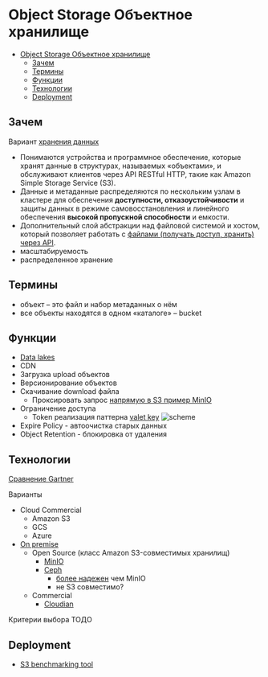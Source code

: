 # Object Storage Объектное хранилище

- [Object Storage Объектное хранилище](#object-storage-объектное-хранилище)
	- [Зачем](#зачем)
	- [Термины](#термины)
	- [Функции](#функции)
	- [Технологии](#технологии)
	- [Deployment](#deployment)

## Зачем

Вариант [хранения данных](filesystem.md)

- Понимаются устройства и программное обеспечение, которые хранят данные в структурах, называемых «объектами», и обслуживают клиентов через API RESTful HTTP, такие как Amazon Simple Storage Service (S3).
- Данные и метаданные распределяются по нескольким узлам в кластере для обеспечения __доступности, отказоустойчивости__ и защиты данных в режиме самовосстановления и линейного обеспечения __высокой пропускной способности__ и емкости.
- Дополнительный слой абстракции над файловой системой и хостом, который позволяет работать с [файлами (получать доступ, хранить) через API](https://habr.com/ru/company/ozontech/blog/586024/).
- масштабируемость
- распределенное хранение

## Термины

- объект – это файл и набор метаданных о нём
- все объекты находятся в одном «каталоге» – bucket

## Функции

- [Data lakes](https://cloudian.com/guides/hybrid-it/on-premises-object-storage/)
- CDN
- Загрузка upload объектов
- Версионирование объектов
- Скачивание download файла
	- Проксировать запрос [напрямую в S3 пример MinIO](https://habr.com/ru/company/ozontech/blog/586024/)
- Ограничение доступа 
	- Token реализация паттерна [valet key](https://learn.microsoft.com/en-us/azure/architecture/patterns/valet-key)
	![scheme](https://learn.microsoft.com/en-us/azure/architecture/patterns/_images/valet-key-pattern.png)
- Expire Policy - автоочистка старых данных
- Object Retention - блокировка от удаления

## Технологии

[Сравнение Gartner](https://www.gartner.com/reviews/market/distributed-file-systems-and-object-storage)

Варианты

- Cloud Commercial
	- Amazon S3
	- GCS
	- Azure	
- [On premise](https://geekflare.com/self-hosted-s3/)
	- Open Source (класс Amazon S3-совместимых хранилищ)
		- [MinIO](minio.md)
		- [Ceph](https://ceph.com/en/)
			- [более надежен](https://habr.com/ru/company/ozontech/blog/586024/#comment_23647704) чем MinIO
			- не S3 совместимо?
	- Commercial		
		- [Cloudian](https://cloudian.com/guides/hybrid-it/on-premises-object-storage/)

Критерии выбора
ТОДО

## Deployment

- [S3 benchmarking tool](https://github.com/minio/warp)
